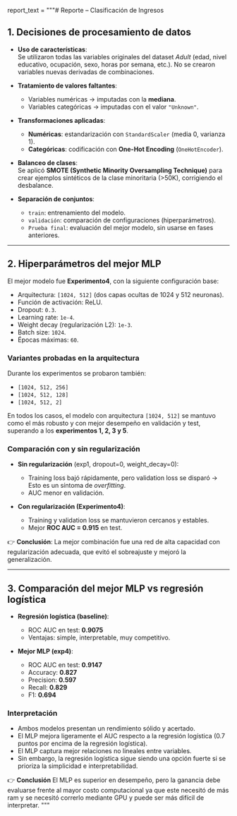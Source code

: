 report_text = """# Reporte – Clasificación de Ingresos

## 1. Decisiones de procesamiento de datos

- **Uso de características**:  
  Se utilizaron todas las variables originales del dataset *Adult* (edad, nivel educativo, ocupación, sexo, horas por semana, etc.). No se crearon variables nuevas derivadas de combinaciones.

- **Tratamiento de valores faltantes**:  
  - Variables numéricas → imputadas con la **mediana**.  
  - Variables categóricas → imputadas con el valor `"Unknown"`.  

- **Transformaciones aplicadas**:  
  - **Numéricas**: estandarización con `StandardScaler` (media 0, varianza 1).  
  - **Categóricas**: codificación con **One-Hot Encoding** (`OneHotEncoder`).  

- **Balanceo de clases**:  
  Se aplicó **SMOTE (Synthetic Minority Oversampling Technique)** para crear ejemplos sintéticos de la clase minoritaria (>50K), corrigiendo el desbalance.

- **Separación de conjuntos**:  
  - `train`: entrenamiento del modelo.  
  - `validación`: comparación de configuraciones (hiperparámetros).  
  - `Prueba final`: evaluación del mejor modelo, sin usarse en fases anteriores.

---

## 2. Hiperparámetros del mejor MLP

El mejor modelo fue **Experimento4**, con la siguiente configuración base:

- Arquitectura: `[1024, 512]` (dos capas ocultas de 1024 y 512 neuronas).  
- Función de activación: ReLU.  
- Dropout: `0.3`.  
- Learning rate: `1e-4`.  
- Weight decay (regularización L2): `1e-3`.  
- Batch size: `1024`.  
- Épocas máximas: `60`.  

### Variantes probadas en la arquitectura
Durante los experimentos se probaron también:
- `[1024, 512, 256]`  
- `[1024, 512, 128]`  
- `[1024, 512, 2]`  

En todos los casos, el modelo con arquitectura `[1024, 512]` se mantuvo como el más robusto y con mejor desempeño en validación y test, superando a los **experimentos 1, 2, 3 y 5**.

### Comparación con y sin regularización
- **Sin regularización** (exp1, dropout=0, weight_decay=0):  
  - Training loss bajó rápidamente, pero validation loss se disparó → Esto es un síntoma de *overfitting*.  
  - AUC menor en validación.  

- **Con regularización (Experimento4)**:  
  - Training y validation loss se mantuvieron cercanos y estables.  
  - Mejor **ROC AUC = 0.915** en test.  

👉 **Conclusión**: La mejor combinación fue una red de alta capacidad con regularización adecuada, que evitó el sobreajuste y mejoró la generalización.

---

## 3. Comparación del mejor MLP vs regresión logística

- **Regresión logística (baseline)**:  
  - ROC AUC en test: **0.9075**  
  - Ventajas: simple, interpretable, muy competitivo.

- **Mejor MLP (exp4)**:  
  - ROC AUC en test: **0.9147**  
  - Accuracy: **0.827**  
  - Precision: **0.597**  
  - Recall: **0.829**  
  - F1: **0.694**  

### Interpretación
- Ambos modelos presentan un rendimiento sólido y acertado.  
- El MLP mejora ligeramente el AUC respecto a la regresión logística (0.7 puntos por encima de la regresión logística).  
- El MLP captura mejor relaciones no lineales entre variables.  
- Sin embargo, la regresión logística sigue siendo una opción fuerte si se prioriza la simplicidad e interpretabilidad.

👉 **Conclusión** 
El MLP es superior en desempeño, pero la ganancia debe evaluarse frente al mayor costo computacional ya que este necesitó de más ram y se necesitó correrlo mediante GPU y puede ser más difícil de interpretar.
"""
